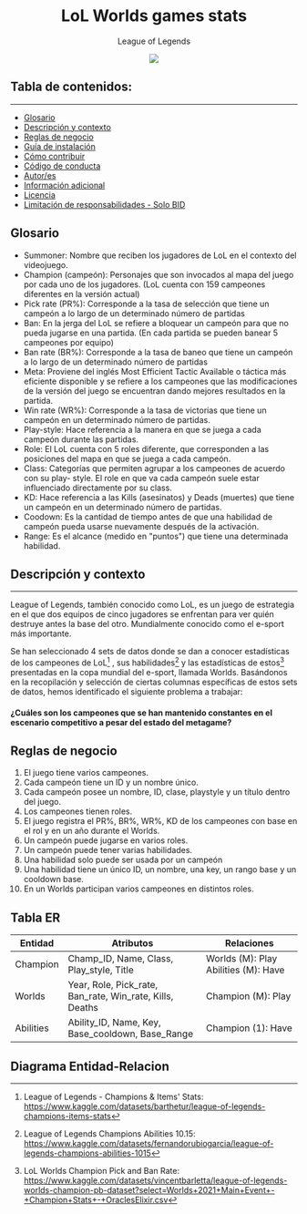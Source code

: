 <h1 align="center"> LoL Worlds games stats</h1>
<p align="center"> League of Legends </p>
<p align="center"><img src="https://codigoesports.com/wp-content/uploads/2017/12/WORLDSLOGOFINAL.png"/></p> 

## Tabla de contenidos:
---

- [Glosario](#glosario)
- [Descripción y contexto](#descripción-y-contexto)
- [Reglas de negocio](#reglas-de-negocio)
- [Guía de instalación](#guía-de-instalación)
- [Cómo contribuir](#cómo-contribuir)
- [Código de conducta](#código-de-conducta)
- [Autor/es](#autores)
- [Información adicional](#información-adicional)
- [Licencia](#licencia)
- [Limitación de responsabilidades - Solo BID](#limitación-de-responsabilidades)



## Glosario
-	Summoner: Nombre que reciben los jugadores de LoL en el contexto del videojuego.
-	Champion (campeón): Personajes que son invocados al mapa del juego por cada uno de los jugadores. (LoL cuenta con 159 campeones diferentes en la versión actual)
-	Pick rate (PR%): Corresponde a la tasa de selección que tiene un campeón a lo largo de un determinado número de partidas
-	Ban: En la jerga del LoL se refiere a bloquear un campeón para que no pueda jugarse en una partida. (En cada partida se pueden banear 5 campeones por equipo)
-	Ban rate (BR%): Corresponde a la tasa de baneo que tiene un campeón a lo largo de un determinado número de partidas
-	Meta: Proviene del inglés Most Efficient Tactic Available o táctica más eficiente disponible y se refiere a los campeones que las modificaciones de la versión del juego se encuentran dando mejores resultados en la partida.
-	Win rate (WR%): Corresponde a la tasa de victorias que tiene un campeón en un determinado número de partidas.
-	Play-style: Hace referencia a la manera en que se juega a cada campeón durante las partidas.
-	Role: El LoL cuenta con 5 roles diferente, que corresponden a las posiciones del mapa en que se juega a cada campeón.
-	Class: Categorías que permiten agrupar a los campeones de acuerdo con su play- style. El role en que va cada campeón suele estar influenciado directamente por su class.
-	KD: Hace referencia a las Kills (asesinatos) y Deads (muertes) que tiene un campeón en un determinado número de partidas.
- Coodown: Es la cantidad de tiempo antes de que una habilidad de campeón pueda usarse nuevamente después de la activación.
- Range: Es el alcance (medido en "puntos") que tiene una determinada habilidad.


## Descripción y contexto
---
League of Legends, también conocido como LoL, es un juego de estrategia en el que dos equipos de cinco jugadores se enfrentan para ver quién destruye antes la base del otro. Mundialmente conocido como el e-sport más importante.

Se han seleccionado 4 sets de datos donde se dan a conocer estadísticas de los campeones de LoL[^1] , sus habilidades[^2] y las estadísticas de estos[^3] presentadas en la copa mundial del e-sport, llamada Worlds. Basándonos en la recopilación y selección de ciertas columnas específicas de estos sets de datos, hemos identificado el siguiente problema a trabajar:


[^1]: League of Legends - Champions & Items' Stats: https://www.kaggle.com/datasets/barthetur/league-of-legends-champions-items-stats 
[^2]: League of Legends Champions Abilities 10.15: https://www.kaggle.com/datasets/fernandorubiogarcia/league-of-legends-champions-abilities-1015
[^3]: LoL Worlds Champion Pick and Ban Rate: https://www.kaggle.com/datasets/vincentbarletta/league-of-legends-worlds-champion-pb-dataset?select=Worlds+2021+Main+Event+-+Champion+Stats+-+OraclesElixir.csv


 #### **¿Cuáles son los campeones que se han mantenido constantes en el escenario competitivo a pesar del estado del metagame?** 
 
 ## Reglas de negocio
1.	El juego tiene varios campeones.
2.	Cada campeón tiene un ID y un nombre único.
3.	Cada campeón posee un nombre, ID, clase, playstyle y un título dentro del juego.
4.	Los campeones tienen roles.
5.	El juego registra el PR%, BR%, WR%, KD de los campeones con base en el rol y en un año durante el Worlds.
6.	Un campeón puede jugarse en varios roles.
7.	Un campeón puede tener varias habilidades.
8.	Una habilidad solo puede ser usada por un campeón
9.	Una habilidad tiene un único ID, un nombre, una key, un rango base y un cooldown base.
10.	En un Worlds participan varios campeones en distintos roles.

## Tabla ER

| Entidad       | Atributos     | Relaciones          |
| ------------- | ------------- | -------------       |
| Champion	     | Champ_ID,	Name,	Class, Play_style, Title| Worlds (M): Play Abilities (M): Have|
| Worlds        | Year, Role, Pick_rate, Ban_rate, Win_rate, Kills, Deaths | Champion (M): Play|
| Abilities     | Ability_ID,	Name,	Key, Base_cooldown, Base_Range| Champion (1): Have|


## Diagrama Entidad-Relacion



